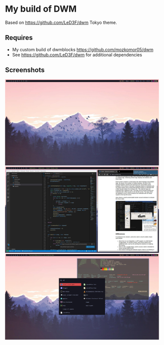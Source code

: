# My build of DWM
Based on https://github.com/LeD3F/dwm Tokyo theme.

## Requires
- My custom build of dwmblocks https://github.com/mozkomor05/dwm
- See https://github.com/LeD3F/dwm for additional dependencies

## Screenshots
![Screenshot 1](./screens/2021-11-20_15-27.jpg)
![Screenshot 2](./screens/2021-11-20_15-28.jpg)
![Screenshot 3](./screens/2021-11-20_15-31.jpg)
